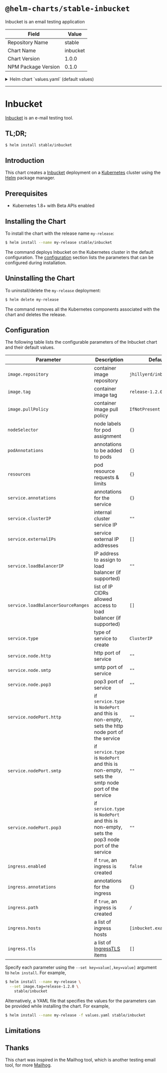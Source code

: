 # `@helm-charts/stable-inbucket`

Inbucket is an email testing application

| Field               | Value    |
| ------------------- | -------- |
| Repository Name     | stable   |
| Chart Name          | inbucket |
| Chart Version       | 1.0.0    |
| NPM Package Version | 0.1.0    |

<details>

<summary>Helm chart `values.yaml` (default values)</summary>

```yaml
image:
  repository: jhillyerd/inbucket
  tag: release-1.2.0
  pullPolicy: IfNotPresent

service:
  annotations: {}
  clusterIP: ''
  externalIPs: []
  loadBalancerIP: ''
  loadBalancerSourceRanges: []
  type: ClusterIP
  port:
    http: 10080
    smtp: 10025
    pop: 10110
  nodePort:
    http: ''
    smtp: ''
    pop: ''

ingress:
  enabled: false
  annotations: {}
  path: /
  hosts:
    - inbucket.example.com
  tls: []
  #  - hosts:
  #      - inbucket.example.com
  #    secretName: tls-inbucket

podAnnotations: {}
resources: {}
```

</details>

---

# Inbucket

[Inbucket](https://www.inbucket.org/) is an e-mail testing tool.

## TL;DR;

```bash
$ helm install stable/inbucket
```

## Introduction

This chart creates a [Inbucket](https://www.inbucket.org/) deployment on a [Kubernetes](http://kubernetes.io)
cluster using the [Helm](https://helm.sh) package manager.

## Prerequisites

- Kubernetes 1.8+ with Beta APIs enabled

## Installing the Chart

To install the chart with the release name `my-release`:

```bash
$ helm install --name my-release stable/inbucket
```

The command deploys Inbucket on the Kubernetes cluster in the default configuration. The [configuration](#configuration)
section lists the parameters that can be configured during installation.

## Uninstalling the Chart

To uninstall/delete the `my-release` deployment:

```bash
$ helm delete my-release
```

The command removes all the Kubernetes components associated with the chart and deletes the release.

## Configuration

The following table lists the configurable parameters of the Inbucket chart and their default values.

| Parameter                          | Description                                                                                                          | Default                  |
| ---------------------------------- | -------------------------------------------------------------------------------------------------------------------- | ------------------------ |
| `image.repository`                 | container image repository                                                                                           | `jhillyerd/inbucket`     |
| `image.tag`                        | container image tag                                                                                                  | `release-1.2.0`          |
| `image.pullPolicy`                 | container image pull policy                                                                                          | `IfNotPresent`           |
| `nodeSelector`                     | node labels for pod assignment                                                                                       | `{}`                     |
| `podAnnotations`                   | annotations to be added to pods                                                                                      | `{}`                     |
| `resources`                        | pod resource requests & limits                                                                                       | `{}`                     |
| `service.annotations`              | annotations for the service                                                                                          | `{}`                     |
| `service.clusterIP`                | internal cluster service IP                                                                                          | `""`                     |
| `service.externalIPs`              | service external IP addresses                                                                                        | `[]`                     |
| `service.loadBalancerIP`           | IP address to assign to load balancer (if supported)                                                                 | `""`                     |
| `service.loadBalancerSourceRanges` | list of IP CIDRs allowed access to load balancer (if supported)                                                      | `[]`                     |
| `service.type`                     | type of service to create                                                                                            | `ClusterIP`              |
| `service.node.http`                | http port of service                                                                                                 | `""`                     |
| `service.node.smtp`                | smtp port of service                                                                                                 | `""`                     |
| `service.node.pop3`                | pop3 port of service                                                                                                 | `""`                     |
| `service.nodePort.http`            | if `service.type` is `NodePort` and this is non-empty, sets the http node port of the service                        | `""`                     |
| `service.nodePort.smtp`            | if `service.type` is `NodePort` and this is non-empty, sets the smtp node port of the service                        | `""`                     |
| `service.nodePort.pop3`            | if `service.type` is `NodePort` and this is non-empty, sets the pop3 node port of the service                        | `""`                     |
| `ingress.enabled`                  | if `true`, an ingress is created                                                                                     | `false`                  |
| `ingress.annotations`              | annotations for the ingress                                                                                          | `{}`                     |
| `ingress.path`                     | if `true`, an ingress is created                                                                                     | `/`                      |
| `ingress.hosts`                    | a list of ingress hosts                                                                                              | `[inbucket.example.com]` |
| `ingress.tls`                      | a list of [IngressTLS](https://v1-8.docs.kubernetes.io/docs/api-reference/v1.8/#ingresstls-v1beta1-extensions) items | `[]`                     |

Specify each parameter using the `--set key=value[,key=value]` argument to `helm install`. For example,

```bash
$ helm install --name my-release \
  --set image.tag=release-1.2.0 \
    stable/inbucket
```

Alternatively, a YAML file that specifies the values for the parameters can be provided while installing the chart. For example,

```bash
$ helm install --name my-release -f values.yaml stable/inbucket
```

## Limitations

## Thanks

This chart was inspired in the Mailhog tool, which is another testing email tool, for more [Mailhog](https://github.com/kubernetes/charts/tree/master/stable/mailhog).
